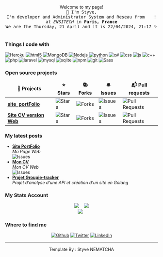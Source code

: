 <p align="center">Welcome to my page! <br> 
  <samp>
    👋 I'm Styve,  
    <br>I'm developer and Administrator System and Reseau from <img src="https://cdn-icons-png.flaticon.com/512/197/197560.png" width="13"/> !
    <br>at <em>ENSITECH</em> in <b>Paris, France </b> 
    <br> We are the Thursday, 21 April and it is 22&#x2F;04&#x2F;2024, 21:17 ✨<br><br>
  </samp>
</p>
<h3>Things I code with</h3>

<p>
  <img alt="Heroku" src="https://img.shields.io/badge/Heroku-430098?style=for-the-badge&logo=heroku&logoColor=white" />
  <img alt="html5" src="https://img.shields.io/badge/HTML5-E34F26?style=for-the-badge&logo=html5&logoColor=white" />
  <img alt="MongoDB" src="https://img.shields.io/badge/MongoDB-4EA94B?style=for-the-badge&logo=mongodb&logoColor=white" />
  <img alt="Nodejs" src="https://img.shields.io/badge/Node.js-43853D?style=for-the-badge&logo=node.js&logoColor=white" />
  <img alt="python" src="https://img.shields.io/badge/Python-3776AB?style=for-the-badge&logo=python&logoColor=white" />
  <img alt="c#" src="https://img.shields.io/badge/C%23-239120?style=for-the-badge&logo=c-sharp&logoColor=white" />
  <img alt="css" src="https://img.shields.io/badge/CSS-239120?&style=for-the-badge&logo=css3&logoColor=white" />
  <img alt="js" src="https://img.shields.io/badge/JavaScript-F7DF1E?style=for-the-badge&logo=javascript&logoColor=black" />
  <img alt="c++" src="https://img.shields.io/badge/C%2B%2B-00599C?style=for-the-badge&logo=c%2B%2B&logoColor=white" />
  <img alt="php" src="https://img.shields.io/badge/PHP-777BB4?style=for-the-badge&logo=php&logoColor=white" />
  <img alt="laravel" src="https://img.shields.io/badge/Laravel-FF2D20?style=for-the-badge&logo=laravel&logoColor=white" />
  <img alt="mysql" src="https://img.shields.io/badge/MySQL-00000F?style=for-the-badge&logo=mysql&logoColor=white" />
  <img alt="sqlite" src="https://img.shields.io/badge/SQLite-07405E?style=for-the-badge&logo=sqlite&logoColor=white" />
  <img alt="npm" src="https://img.shields.io/badge/-NPM-CB3837?style=flat-square&logo=npm&logoColor=white" />
  <img alt="git" src="https://img.shields.io/badge/-Git-F05032?style=flat-square&logo=git&logoColor=white" />
  <img alt="Sass" src="https://img.shields.io/badge/-Sass-CC6699?style=flat-square&logo=sass&logoColor=white" /> 
</p>

<h3>Open source projects</h3>

<table>
  <thead align="center">
    <tr>
      <td><b>🎁 Projects</b></td>
      <td><b>⭐ Stars</b></td>
      <td><b>📚 Forks</b></td>
      <td><b>🛎 Issues</b></td>
      <td><b>📬 Pull requests</b></td>
    </tr>
  </thead>
  <tbody>
    <tr>
      <td><a href="https://github.com/nemsstyve/Site_Portfolio"><b>site_portFolio</b></a></td>
      <td><img alt="Stars" src="https://img.shields.io/github/stars/nemsstyve/site_portfolio.svg"/></td>
      <td><img alt="Forks" src="https://img.shields.io/github/forks/nemsstyve/site_portfolio.svg"/></td>
      <td><img alt="Issues" src="https://img.shields.io/github/issues/nemsstyve/site_portfolio.svg"/></td>
      <td><img alt="Pull Requests" src="https://img.shields.io/github/issues-pr/nemsstyve/site_portfolio.svg"/></td>
    </tr>
    <tr>
      <td><a href="https://github.com/nemsstyve/styvenematcha/"><b>Site CV version Web</b></a></td>
      <td><img alt="Stars" src="https://img.shields.io/github/stars/nemsstyve/styvenematcha.svg"/></td>
      <td><img alt="Forks" src="https://img.shields.io/github/forks/nemsstyve/styvenematcha.svg"/></td>
      <td><img alt="Issues" src="https://img.shields.io/github/issues/nemsstyve/styvenematcha.svg"/></td>
      <td><img alt="Pull Requests" src="https://img.shields.io/github/issues-pr/nemsstyve/styvenematcha.svg"/></td>
    </tr>
  </tbody>
</table>

<h3>My latest posts</h3>
<ul>
   <li><a href="https://styvenematcha.com/"><b>Site PortFolio</b></a><br/><i> Ma Page Web</i><br/><img alt="Issues" src="https://img.shields.io/website-up-down-green-red/https/styvenematcha.com.svg"/></li>
  <li><a href="https://nemsstyve.github.io/styvenematcha/"><b>Mon CV</b></a><br/><i> Mon CV Web</i><br/><img alt="Issues" src="https://img.shields.io/website-up-down-green-red/https/nemsstyve.github.io/styvenematcha.svg"/></li>
  <li><a href="https://github.com/nemsstyve/groupie-tracker"><b>Projet Groupie-tracker</b></a><br/><i>Projet d'analyse d'une API et création d'un site en Golang</i></li>
</ul>

<h3>My Stats Account</h3>

<pre align="center"><img src="https://github-readme-stats.vercel.app/api?username=nemsstyve&theme=blue-green"/>  <img src="https://github-readme-stats.vercel.app/api/top-langs/?username=nemsstyve&theme=blue-green"/>
<img  src="https://github-profile-trophy.vercel.app/?username=nemsstyve&row=1)](https://github.com/ryo-ma/github-profile-trophy"/> </pre>

<h3>Where to find me</h3>
<p align="center"><a href="https://github.com/nemsstyve" target="_blank"><img alt="Github" src="https://img.shields.io/badge/GitHub-%2312100E.svg?&style=for-the-badge&logo=Github&logoColor=white" /></a> <a href="https://twitter.com/styve_chris" target="_blank"><img alt="Twitter" src="https://img.shields.io/badge/twitter-%231DA1F2.svg?&style=for-the-badge&logo=twitter&logoColor=white" /></a> <a href="https://www.linkedin.com/in/styve-nematcha/" target="_blank"><img alt="LinkedIn" src="https://img.shields.io/badge/linkedin-%230077B5.svg?&style=for-the-badge&logo=linkedin&logoColor=white" /></a></p>

<hr>

<p align="center">Template By : Styve NEMATCHA</p>
